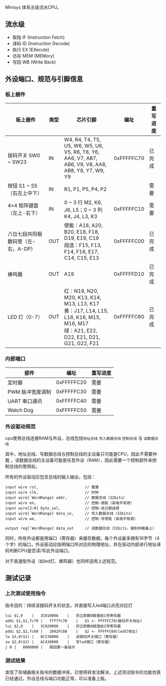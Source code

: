 
Minisys 体系五级流水CPU。

## 流水级

  - 取指 IF (Instruction Fetch)
  - 译码 ID (Instruction Decode)
  - 执行 EX (EXecute)
  - 访存 MEM (MEMory)
  - 写回 WB (Write Back)
## 外设端口、规范与引脚信息
### 板上器件

| 板上器件                            | 类型 | 芯片引脚                                                     | 编址       | 重写进度 |
| ----------------------------------- | ---- | ------------------------------------------------------------ | ---------- | -------- |
| 拨码开关 SW0 ~ SW23                 | IN   | W4, R4, T4, T5, U5, W6, W5, U6, V5, R6, T6, Y6, <br>AA6, V7, AB7, AB6, V9, V8, AA8, AB8, Y8, Y7, W9, Y9 | 0xFFFFFC70 | 已完成   |
| 按钮 S1 ~ S5（右左上中下）          | IN   | R1, P1, P5, P4, P2                                           |            | 需要     |
| 4×4 矩阵键盘（左上-右下）           | IN   | 0 ~ 3 行 M2, K6, J6, L5；0 ~ 3 列 K4, J4, L3, K3             | 0xFFFFFC10 | 需要     |
| 八位七段共阳极数码管（左-右，A-DP） | OUT  | 使能：A18, A20, B20, E18, F18, D19, E19, C19<br>段选：F15, F13, F14, F16, E17, C14, C15, E13 | 0xFFFFFC00 | 已完成   |
| 蜂鸣器                              | OUT  | A19                                                          | 0xFFFFFD10 | 已完成   |
| LED 灯（0-7）                       | OUT  | 红：N19, N20, M20, K13, K14, M13, L13, K17<br>黄：J17, L14, L15, L16, K16, M15, M16, M17<br>绿：A21, E22, D22, E21, D21, G21, G22, F21 | 0xFFFFFC60 | 已完成   |

### 内部端口

| 部件             | 编址       | 重写进度 |
| ---------------- | ---------- | -------- |
| 定时器           | 0xFFFFFC20 | 需要     |
| PWM 脉冲宽度调制 | 0xFFFFFC30 | 需要     |
| UART 串口通讯    | 0xFFFFFC40 | 需要     |
| Watch Dog        | 0xFFFFFC50 | 需要     |

### 外设驱动规范

cpu使用总线连接RAM与外设，总线包括`地址总线` `写入数据总线` `控制总线` 与 `读数据总线`   

其中，地址总线、写数据总线与控制总线的主设备只可能是CPU，因此不需要仲裁 ，读数据总线的主设备可能是任意外设（RAM），因此需要一个控制部件来控制总线的使用权。  

所有的外设驱动应包含总线的输入输出，包括：  

```
input wire rst,  					// 重置
input wire clk,						// 时钟
input wire[`WordRange] addr,		// 数据总线（32bits）
input wire en, 						// 控制-使能（高电平有效）
input wire[3:0] byte_sel,			// 控制-自己额选择
input wire[`WordRange] data_in, 	// 写入数据总线（32bits）
input wire we, 						// 控制-写使能（高电平有效）

output reg[`WordRange] data_out		// 读数据总线（32bits，接到仲裁器上）
```

同时，所有外设都是用端口（寄存器）来缓存数据，每个外设最多拥有16字节（4个字）的端口，外设驱动应指明端口所对应的物理地址，并在驱动内部进行地址译码判断CPU是否读/写此外设端口。  

对于直通型外设（如led灯、蜂鸣器）也同样适用上述规范。


## 测试记录

### 上次测试使用指令

指令目的：持续读拨码开关的状态，并直接写入led端口点亮对应灯

```
lui $1,0	|	3C01000A	|	将立即数0赋值给1号寄存器
addi $1,$1,fc70	|	fffffc70	|	$1 <- FFFFFC70(拨码开关地址)
lui $2,0	|	3C020000	|	将立即数0赋值给2号寄存器
addi $2,$2,fc60	|	2042FC60	|	$2 <- FFFFFC60(led灯地址)
lw $3,0($1)	|	8C230000	|	读拨码开关端口（寄存器）
sw $2,0($2)	|	AC430000	|	写led端口（寄存器）
j 0	|	0800000	|	跳回第一条指令
```

### 测试结果 

发现了存储器相关指令的数据冲突，已使用转发法解决，上述测试指令的功能仿真已经通过，外设总线与端口功能正常，可以准备上板。

